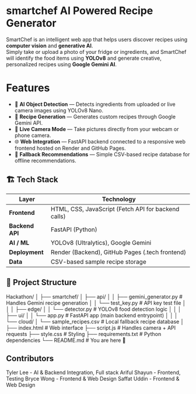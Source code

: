 # smartchef AI Powered Recipe Generator
SmartChef is an intelligent web app that helps users discover recipes using **computer vision** and **generative AI**.  
Simply take or upload a photo of your fridge or ingredients, and SmartChef will identify the food items using **YOLOv8** and generate creative, personalized recipes using **Google Gemini AI**.

# Features 
- 🧠 **AI Object Detection** — Detects ingredients from uploaded or live camera images using YOLOv8 Nano.
- 🤖 **Recipe Generation** — Generates custom recipes through Google Gemini API.
- 📸 **Live Camera Mode** — Take pictures directly from your webcam or phone camera.
- 🌐 **Web Integration** — FastAPI backend connected to a responsive web frontend hosted on Render and GitHub Pages.
- 🧾 **Fallback Recommendations** — Simple CSV-based recipe database for offline recommendations.


## 🏗️ Tech Stack
| Layer | Technology |
|-------|-------------|
| **Frontend** | HTML, CSS, JavaScript (Fetch API for backend calls) |
| **Backend API** | FastAPI (Python) |
| **AI / ML** | YOLOv8 (Ultralytics), Google Gemini |
| **Deployment** | Render (Backend), GitHub Pages (.tech frontend) |
| **Data** | CSV-based sample recipe storage |

## 📂 Project Structure
Hackathon/
│
├── smartchef/
│   ├── api/
│   │   ├── gemini_generator.py       # Handles Gemini recipe generation
│   │   └── test_key.py               # API key test file
│   │
│   ├── edge/
│   │   └── detector.py               # YOLOv8 food detection logic
│   │
│   ├── ui/
│   │   └── app.py                    # FastAPI app (main backend entrypoint)
│   │
│   └── cloud/
│       └── sample_recipes.csv        # Local fallback recipe database
│
├── index.html                        # Web interface
├── script.js                         # Handles camera + API requests
├── style.css                         # Styling
├── requirements.txt                  # Python dependencies
└── README.md                         # You are here 🙂


## Contributors
Tyler Lee - AI & Backend Integration, Full stack
Ariful Shayun - Frontend, Testing
Bryce Wong - Frontend & Web Design
Saffat Uddin - Frontend & Web Design
